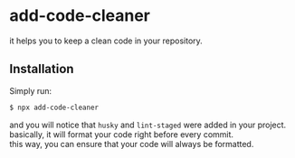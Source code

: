 # add-code-cleaner

it helps you to keep a clean code in your repository.

## Installation

Simply run:

```sh
$ npx add-code-cleaner
```

and you will notice that `husky` and `lint-staged` were added in your project. <br />
basically, it will format your code right before every commit. <br />
this way, you can ensure that your code will always be formatted.
